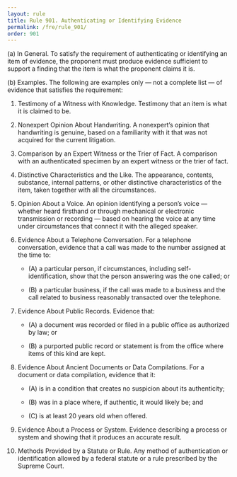 ```yaml
---
layout: rule
title: Rule 901. Authenticating or Identifying Evidence
permalink: /fre/rule_901/
order: 901
---
```


(a) In General. To satisfy the requirement of authenticating or identifying an item of evidence, the proponent must produce evidence sufficient to support a finding that the item is what the proponent claims it is.


(b) Examples. The following are examples only — not a complete list — of evidence that satisfies the requirement:


1. Testimony of a Witness with Knowledge. Testimony that an item is what it is claimed to be.


2. Nonexpert Opinion About Handwriting. A nonexpert’s opinion that handwriting is genuine, based on a familiarity with it that was not acquired for the current litigation.


3. Comparison by an Expert Witness or the Trier of Fact. A comparison with an authenticated specimen by an expert witness or the trier of fact.


4. Distinctive Characteristics and the Like. The appearance, contents, substance, internal patterns, or other distinctive characteristics of the item, taken together with all the circumstances.


5. Opinion About a Voice. An opinion identifying a person’s voice — whether heard firsthand or through mechanical or electronic transmission or recording — based on hearing the voice at any time under circumstances that connect it with the alleged speaker.


6. Evidence About a Telephone Conversation. For a telephone conversation, evidence that a call was made to the number assigned at the time to:


    - (A) a particular person, if circumstances, including self-identification, show that the person answering was the one called; or


    - (B) a particular business, if the call was made to a business and the call related to business reasonably transacted over the telephone.


7. Evidence About Public Records. Evidence that:


    - (A) a document was recorded or filed in a public office as authorized by law; or


    - (B) a purported public record or statement is from the office where items of this kind are kept.


8. Evidence About Ancient Documents or Data Compilations. For a document or data compilation, evidence that it:


    - (A) is in a condition that creates no suspicion about its authenticity;


    - (B) was in a place where, if authentic, it would likely be; and


    - (C) is at least 20 years old when offered.


9. Evidence About a Process or System. Evidence describing a process or system and showing that it produces an accurate result.


10. Methods Provided by a Statute or Rule. Any method of authentication or identification allowed by a federal statute or a rule prescribed by the Supreme Court.

